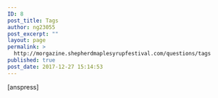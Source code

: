 ```yaml
---
ID: 8
post_title: Tags
author: ng23055
post_excerpt: ""
layout: page
permalink: >
  http://morgazine.shepherdmaplesyrupfestival.com/questions/tags
published: true
post_date: 2017-12-27 15:14:53
---
```

[anspress]